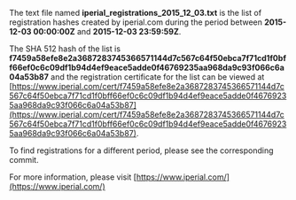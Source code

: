 The text file named **iperial_registrations_2015_12_03.txt** is the list of registration hashes created by iperial.com during the period between **2015-12-03 00:00:00Z** and **2015-12-03 23:59:59Z**.

The SHA 512 hash of the list is **f7459a58efe8e2a3687283745366571144d7c567c64f50ebca7f71cd1f0bff66ef0c6c09df1b94d4ef9eace5adde0f46769235aa968da9c93f066c6a04a53b87** and the registration certificate for the list can be viewed at [https://www.iperial.com/cert/f7459a58efe8e2a3687283745366571144d7c567c64f50ebca7f71cd1f0bff66ef0c6c09df1b94d4ef9eace5adde0f46769235aa968da9c93f066c6a04a53b87](https://www.iperial.com/cert/f7459a58efe8e2a3687283745366571144d7c567c64f50ebca7f71cd1f0bff66ef0c6c09df1b94d4ef9eace5adde0f46769235aa968da9c93f066c6a04a53b87).

To find registrations for a different period, please see the corresponding commit.

For more information, please visit [https://www.iperial.com/](https://www.iperial.com/)
